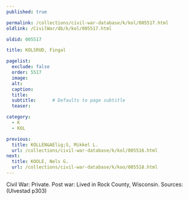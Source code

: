 ```yaml
---
published: true

permalink: /collections/civil-war-database/k/kol/005517.html
oldlink: /CivilWar/db/k/kol/005517.html

oldid: 005517

title: KOLSRUD, Fingal

pagelist:
  exclude: false
  order: 5517
  image: 
  alt:
  caption:
  title:
  subtitle:      # Defaults to page subtitle
  teaser:

category: 
  - K 
  - KOL

previous:
  title: KOLLEN&AElig;S, Mikkel L.
  url: /collections/civil-war-database/k/kol/005516.html  
next:
  title: KOOLE, Nels G.
  url: /collections/civil-war-database/k/koo/005518.html   
---
```

Civil War: Private. Post war: Lived in Rock County, Wisconsin. Sources: (Ulvestad p303)